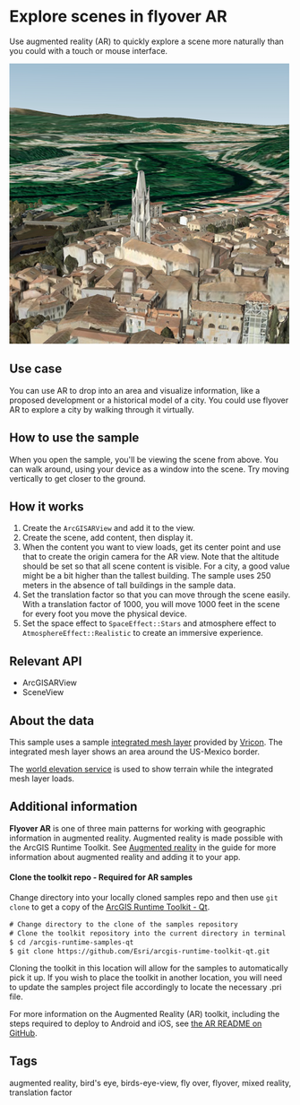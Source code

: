 # Explore scenes in flyover AR

Use augmented reality (AR) to quickly explore a scene more naturally than you could with a touch or mouse interface.

![](screenshot.png)

## Use case

You can use AR to drop into an area and visualize information, like a proposed development or a historical model of a city. You could use flyover AR to explore a city by walking through it virtually.

## How to use the sample

When you open the sample, you'll be viewing the scene from above. You can walk around, using your device as a window into the scene. Try moving vertically to get closer to the ground.

## How it works

1. Create the `ArcGISARView` and add it to the view.
2. Create the scene, add content, then display it.
3. When the content you want to view loads, get its center point and use that to create the origin camera for the AR view. Note that the altitude should be set so that all scene content is visible. For a city, a good value might be a bit higher than the tallest building. The sample uses 250 meters in the absence of tall buildings in the sample data.
4. Set the translation factor so that you can move through the scene easily. With a translation factor of 1000, you will move 1000 feet in the scene for every foot you move the physical device.
5. Set the space effect to `SpaceEffect::Stars` and atmosphere effect to `AtmosphereEffect::Realistic` to create an immersive experience.

## Relevant API

* ArcGISARView
* SceneView

## About the data

This sample uses a sample [integrated mesh layer](https://www.arcgis.com/home/item.html?id=dbc72b3ebb024c848d89a42fe6387a1b) provided by [Vricon](https://www.vricon.com/). The integrated mesh layer shows an area around the US-Mexico border.

The [world elevation service](https://elevation3d.arcgis.com/arcgis/rest/services/WorldElevation3D/Terrain3D/ImageServer) is used to show terrain while the integrated mesh layer loads.

## Additional information

**Flyover AR** is one of three main patterns for working with geographic information in augmented reality. Augmented reality is made possible with the ArcGIS Runtime Toolkit. See [Augmented reality](https://developers.arcgis.com/qt/scenes-3d/display-scenes-in-augmented-reality/) in the guide for more information about augmented reality and adding it to your app.

#### Clone the toolkit repo - Required for AR samples

Change directory into your locally cloned samples repo and then use `git clone` to get a copy of the [ArcGIS Runtime Toolkit - Qt](https://github.com/Esri/arcgis-runtime-toolkit-qt.git).

```
# Change directory to the clone of the samples repository
# Clone the toolkit repository into the current directory in terminal
$ cd /arcgis-runtime-samples-qt
$ git clone https://github.com/Esri/arcgis-runtime-toolkit-qt.git
```

Cloning the toolkit in this location will allow for the samples to automatically pick it up. If you wish to place the toolkit in another location, you will need to update the samples project file accordingly to locate the necessary .pri file.

For more information on the Augmented Reality (AR) toolkit, including the steps required to deploy to Android and iOS, see [the AR README on GitHub](https://github.com/Esri/arcgis-runtime-toolkit-qt/blob/main/augmentedreality/README.md).

## Tags

augmented reality, bird's eye, birds-eye-view, fly over, flyover, mixed reality, translation factor
